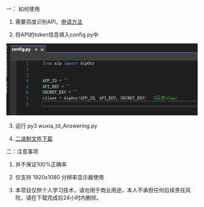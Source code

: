 一： 如何使用

1. 需要百度识别API，[申请方法](https://blog.csdn.net/fangdengfu123/article/details/83417919)

	
2. 将API的token信息填入config.py中
	
	
![image](https://github.com/nek0us/wuxia-td-Answering/blob/master/res/img1.png)


3. 运行  py3 wuxia_td_Answering.py
	
	
4. [二进制文件下载](https://nekous.cn/td/datiqiv1.4.exe)
	
	
二：注意事项


1. 并不保证100%正确率
	
	
2. 仅支持 1920x1080 分辨率显示器使用
	
	
3. 本项目仅供个人学习技术，请勿用于商业用途，本人不承担任何后续责任风险，请在下载完成后24小时内删除。
	
	
